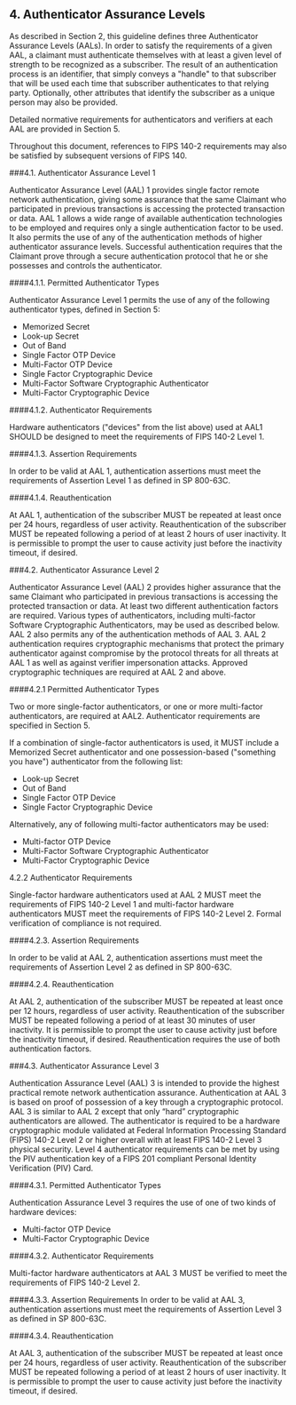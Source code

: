 ## 4. Authenticator Assurance Levels

As described in Section 2, this guideline defines three Authenticator Assurance Levels (AALs). In order to satisfy the requirements of a given AAL, a claimant must authenticate themselves with at least a given level of strength to be recognized as a subscriber. The result of an authentication process is an identifier, that simply conveys a "handle" to that subscriber that will be used each time that subscriber authenticates to that relying party. Optionally, other attributes that identify the subscriber as a unique person may also be provided.

Detailed normative requirements for authenticators and verifiers at each AAL are provided in Section 5.

Throughout this document, references to FIPS 140-2 requirements may also be satisfied by subsequent versions of FIPS 140.

###4.1. Authenticator Assurance Level 1

Authenticator Assurance Level (AAL) 1 provides single factor remote network authentication, giving some assurance that the same Claimant who participated in previous transactions is accessing the protected transaction or data. AAL 1 allows a wide range of available authentication technologies to be employed and requires only a single authentication factor to be used. It also permits the use of any of the authentication methods of higher authenticator assurance levels. Successful authentication requires that the Claimant prove through a secure authentication protocol that he or she possesses and controls the authenticator.

####4.1.1. Permitted Authenticator Types

Authenticator Assurance Level 1 permits the use of any of the following authenticator types, defined in Section 5:

* Memorized Secret
* Look-up Secret
* Out of Band
* Single Factor OTP Device
* Multi-Factor OTP Device
* Single Factor Cryptographic Device
* Multi-Factor Software Cryptographic Authenticator
* Multi-Factor Cryptographic Device

####4.1.2. Authenticator Requirements

Hardware authenticators ("devices" from the list above) used at AAL1 SHOULD be designed to meet the requirements of FIPS 140-2 Level 1.

####4.1.3. Assertion Requirements

In order to be valid at AAL 1, authentication assertions must meet the requirements of Assertion Level 1 as defined in SP 800-63C.

####4.1.4. Reauthentication

At AAL 1, authentication of the subscriber MUST be repeated at least once per 24 hours, regardless of user activity. Reauthentication of the subscriber MUST be repeated following a period of at least 2 hours of user inactivity. It is permissible to prompt the user to cause activity just before the inactivity timeout, if desired.

###4.2. Authenticator Assurance Level 2

Authenticator Assurance Level (AAL) 2 provides higher assurance that the same Claimant who participated in previous transactions is accessing the protected transaction or data. At least two different authentication factors are required. Various types of authenticators, including multi-factor Software Cryptographic Authenticators, may be used as described below. AAL 2 also permits any of the authentication methods of AAL 3. AAL 2 authentication requires cryptographic mechanisms that protect the primary authenticator against compromise by the protocol threats for all threats at AAL 1 as well as against verifier impersonation attacks. Approved cryptographic techniques are required at AAL 2 and above.

####4.2.1 Permitted Authenticator Types

Two or more single-factor authenticators, or one or more multi-factor authenticators, are required at AAL2. Authenticator requirements are specified in Section 5.

If a combination of single-factor authenticators is used, it MUST include a Memorized Secret authenticator and one possession-based ("something you have") authenticator from the following list:
* Look-up Secret
* Out of Band
* Single Factor OTP Device
* Single Factor Cryptographic Device

Alternatively, any of following multi-factor authenticators may be used:
* Multi-factor OTP Device
* Multi-Factor Software Cryptographic Authenticator
* Multi-Factor Cryptographic Device

4.2.2 Authenticator Requirements

Single-factor hardware authenticators used at AAL 2 MUST meet the requirements of FIPS 140-2 Level 1 and multi-factor hardware authenticators MUST meet the requirements of FIPS 140-2 Level 2. Formal verification of compliance is not required.

####4.2.3. Assertion Requirements

In order to be valid at AAL 2, authentication assertions must meet the requirements of Assertion Level 2 as defined in SP 800-63C.

####4.2.4. Reauthentication

At AAL 2, authentication of the subscriber MUST be repeated at least once per 12 hours, regardless of user activity. Reauthentication of the subscriber MUST be repeated following a period of at least 30 minutes of user inactivity. It is permissible to prompt the user to cause activity just before the inactivity timeout, if desired. Reauthentication requires the use of both authentication factors.

###4.3. Authenticator Assurance Level 3

Authentication Assurance Level (AAL) 3 is intended to provide the highest practical remote network authentication assurance. Authentication at AAL 3 is based on proof of possession of a key through a cryptographic protocol. AAL 3 is similar to AAL 2 except that only “hard” cryptographic authenticators are allowed. The authenticator is required to be a hardware cryptographic module validated at Federal Information Processing Standard (FIPS) 140-2 Level 2 or higher overall with at least FIPS 140-2 Level 3 physical security. Level 4 authenticator requirements can be met by using the PIV authentication key of a FIPS 201 compliant Personal Identity Verification (PIV) Card.

####4.3.1. Permitted Authenticator Types

Authentication Assurance Level 3 requires the use of one of two kinds of hardware devices:
* Multi-factor OTP Device
* Multi-Factor Cryptographic Device

####4.3.2. Authenticator Requirements

Multi-factor hardware authenticators at AAL 3 MUST be verified to meet the requirements of FIPS 140-2 Level 2.

####4.3.3. Assertion Requirements
In order to be valid at AAL 3, authentication assertions must meet the requirements of Assertion Level 3 as defined in SP 800-63C.

####4.3.4. Reauthentication

At AAL 3, authentication of the subscriber MUST be repeated at least once per 24 hours, regardless of user activity. Reauthentication of the subscriber MUST be repeated following a period of at least 2 hours of user inactivity. It is permissible to prompt the user to cause activity just before the inactivity timeout, if desired.




